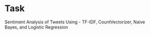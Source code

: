 # Task
Sentiment Analysis of Tweets
Using -  TF-IDF, CountVectorizer, Naive Bayes, and Logistic Regression
